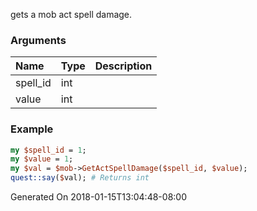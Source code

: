 gets a mob act spell damage.
### Arguments
**Name**|**Type**|**Description**
:---|:---|:---
spell_id|int|
value|int|

### Example

```perl
my $spell_id = 1;
my $value = 1;
my $val = $mob->GetActSpellDamage($spell_id, $value);
quest::say($val); # Returns int
```


Generated On 2018-01-15T13:04:48-08:00